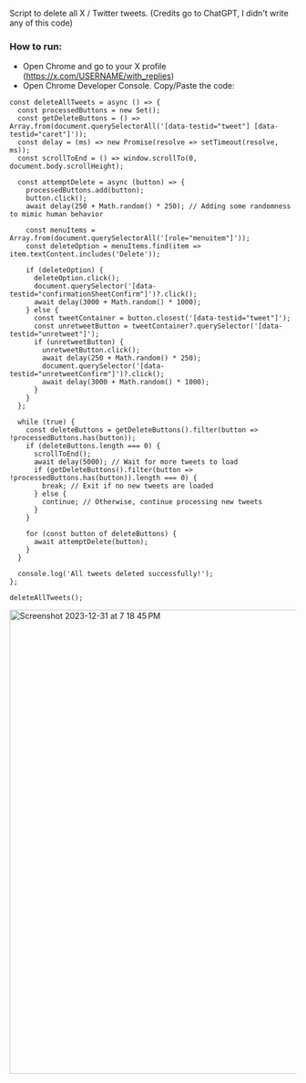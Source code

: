 Script to delete all X / Twitter tweets. (Credits go to ChatGPT, I didn't write any of this code)

### How to run:
- Open Chrome and go to your X profile (https://x.com/USERNAME/with_replies)
- Open Chrome Developer Console. Copy/Paste the code:

```
const deleteAllTweets = async () => {
  const processedButtons = new Set();
  const getDeleteButtons = () => Array.from(document.querySelectorAll('[data-testid="tweet"] [data-testid="caret"]'));
  const delay = (ms) => new Promise(resolve => setTimeout(resolve, ms));
  const scrollToEnd = () => window.scrollTo(0, document.body.scrollHeight);

  const attemptDelete = async (button) => {
    processedButtons.add(button);
    button.click();
    await delay(250 + Math.random() * 250); // Adding some randomness to mimic human behavior

    const menuItems = Array.from(document.querySelectorAll('[role="menuitem"]'));
    const deleteOption = menuItems.find(item => item.textContent.includes('Delete'));

    if (deleteOption) {
      deleteOption.click();
      document.querySelector('[data-testid="confirmationSheetConfirm"]')?.click();
      await delay(3000 + Math.random() * 1000);
    } else {
      const tweetContainer = button.closest('[data-testid="tweet"]');
      const unretweetButton = tweetContainer?.querySelector('[data-testid="unretweet"]');
      if (unretweetButton) {
        unretweetButton.click();
        await delay(250 + Math.random() * 250);
        document.querySelector('[data-testid="unretweetConfirm"]')?.click();
        await delay(3000 + Math.random() * 1000);
      }
    }
  };

  while (true) {
    const deleteButtons = getDeleteButtons().filter(button => !processedButtons.has(button));
    if (deleteButtons.length === 0) {
      scrollToEnd();
      await delay(5000); // Wait for more tweets to load
      if (getDeleteButtons().filter(button => !processedButtons.has(button)).length === 0) {
        break; // Exit if no new tweets are loaded
      } else {
        continue; // Otherwise, continue processing new tweets
      }
    }

    for (const button of deleteButtons) {
      await attemptDelete(button);
    }
  }

  console.log('All tweets deleted successfully!');
};

deleteAllTweets();
```
<img width="813" alt="Screenshot 2023-12-31 at 7 18 45 PM" src="https://github.com/techleadhd/XDelete/assets/61847557/473165c5-9b7c-4065-98fd-5856fcbfb3a8">
